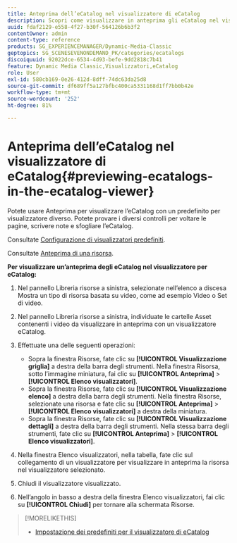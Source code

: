 ```yaml
---
title: Anteprima dell’eCatalog nel visualizzatore di eCatalog
description: Scopri come visualizzare in anteprima gli eCatalog nel visualizzatore eCatalog.
uuid: fdaf2129-e558-4f27-b30f-564126b6b3f2
contentOwner: admin
content-type: reference
products: SG_EXPERIENCEMANAGER/Dynamic-Media-Classic
geptopics: SG_SCENESEVENONDEMAND_PK/categories/ecatalogs
discoiquuid: 92022dce-6534-4d93-befe-9dd2818c7b41
feature: Dynamic Media Classic,Visualizzatori,eCatalog
role: User
exl-id: 580cb169-0e26-412d-8dff-74dc63da25d8
source-git-commit: df689ff5a127bfbc400ca5331168d1ff7bb0b42e
workflow-type: tm+mt
source-wordcount: '252'
ht-degree: 81%

---
```


# Anteprima dell’eCatalog nel visualizzatore di eCatalog{#previewing-ecatalogs-in-the-ecatalog-viewer}

Potete usare Anteprima per visualizzare l’eCatalog con un predefinito per visualizzatore diverso. Potete provare i diversi controlli per voltare le pagine, scrivere note e sfogliare l’eCatalog.

Consultate [Configurazione di visualizzatori predefiniti](application-setup.md#configuring_default_viewers).

Consultate [Anteprima di una risorsa](previewing-asset.md#previewing_an_asset).

**Per visualizzare un’anteprima degli eCatalog nel visualizzatore per eCatalog:**

1. Nel pannello Libreria risorse a sinistra, selezionate nell’elenco a discesa Mostra un tipo di risorsa basata su video, come ad esempio Video o Set di video.
1. Nel pannello Libreria risorse a sinistra, individuate le cartelle Asset contenenti i video da visualizzare in anteprima con un visualizzatore eCatalog.
1. Effettuate una delle seguenti operazioni:

   * Sopra la finestra Risorse, fate clic su **[!UICONTROL Visualizzazione griglia]** a destra della barra degli strumenti. Nella finestra Risorsa, sotto l’immagine miniatura, fai clic su **[!UICONTROL Anteprima]** > **[!UICONTROL Elenco visualizzatori]**.
   * Sopra la finestra Risorse, fate clic su **[!UICONTROL Visualizzazione elenco]** a destra della barra degli strumenti. Nella finestra Risorse, selezionate una risorsa e fate clic su **[!UICONTROL Anteprima]** > **[!UICONTROL Elenco visualizzatori]** a destra della miniatura.
   * Sopra la finestra Risorse, fate clic su **[!UICONTROL Visualizzazione dettagli]** a destra della barra degli strumenti. Nella stessa barra degli strumenti, fate clic su **[!UICONTROL Anteprima]** > **[!UICONTROL Elenco visualizzatori]**.

1. Nella finestra Elenco visualizzatori, nella tabella, fate clic sul collegamento di un visualizzatore per visualizzare in anteprima la risorsa nel visualizzatore selezionato.
1. Chiudi il visualizzatore visualizzato.
1. Nell’angolo in basso a destra della finestra Elenco visualizzatori, fai clic su **[!UICONTROL Chiudi]** per tornare alla schermata Risorse.

>[!MORELIKETHIS]
>
>* [Impostazione dei predefiniti per il visualizzatore di eCatalog](setting-ecatalog-viewer-presets.md#setting_up_ecatalog_viewer_presets)

